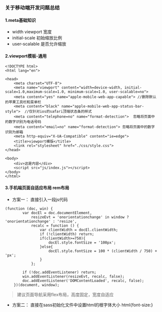 ### 关于移动端开发问题总结

#### 1.meta基础知识
- width viewport 宽度
- initial-scale 初始缩放比例
- user-scalable 是否允许缩放

#### 2.viewport模板-通用
```
<!DOCTYPE html>
<html lang="en">

<head>
    <meta charset="UTF-8">
    <meta name="viewport" content="width=device-width, initial-scale=1.0,maximum-scale=1.0, minimum-scale=1.0, user-scalable=no">
    <meta content="yes" name="apple-mobile-web-app-capable"> //删除默认的苹果工具栏和菜单栏
    <meta content="black" name="apple-mobile-web-app-status-bar-style">  //仅针对ios的safari顶端状态条的样式
    <meta content="telephone=no" name="format-detection">  忽略将页面中的数字识别为电话号码
    <meta content="email=no" name="format-detection"> 忽略将页面中的数字识别为邮箱
    <meta http-equiv="X-UA-Compatible" content="ie=edge">
    <title>viewport模版</title>
    <link rel="stylesheet" href="./css/style.css">
</head>

<body>
    <div>这是内容</div>
    <script src="js/index.js"></script>
</body>
</html>
```

#### 3.手机端页面自适应布局 rem布局
- 方案一： 直接引入一段js代码
```
(function (doc, win) {
        var docEl = doc.documentElement,
            resizeEvt = 'onorientationchange' in window ? 'onorientationchange' : 'resize',
            recalc = function () {
                var clientWidth = docEl.clientWidth;
                if (!clientWidth) return;
                if(clientWidth>=750){
                    docEl.style.fontSize = '100px';
                }else{
                    docEl.style.fontSize = 100 * (clientWidth / 750) + 'px';
                }
            };

        if (!doc.addEventListener) return;
        win.addEventListener(resizeEvt, recalc, false);
        doc.addEventListener('DOMContentLoaded', recalc, false);
    })(document, window);
```
> 建议页面导航采用flex布局，高度固定，宽度自适应
- 方案二： 直接在sass初始化文件中设置html的根字体大小 html{font-size:}

